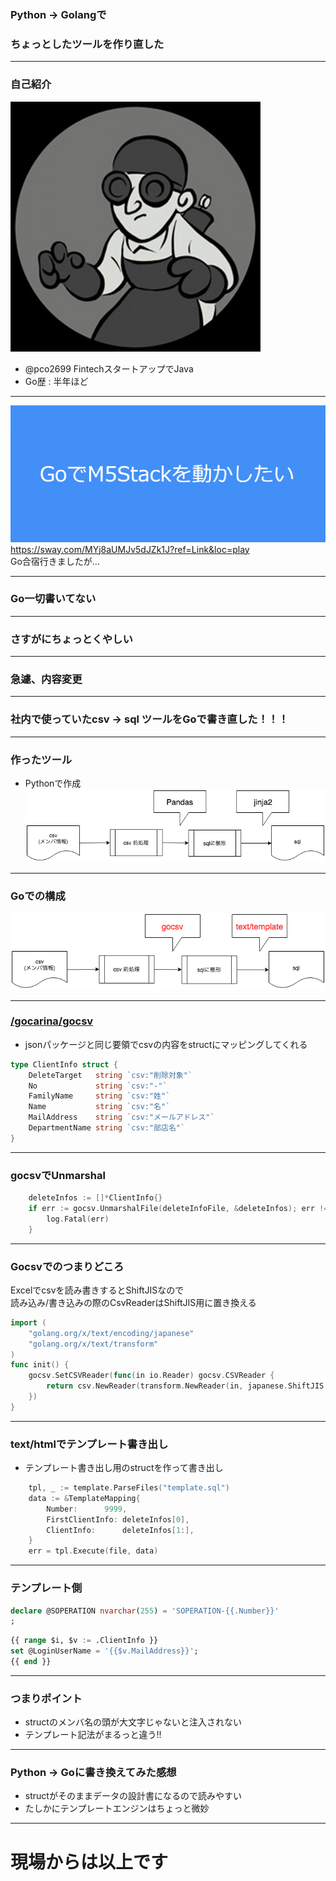 ### Python -> Golangで  
### ちょっとしたツールを作り直した

---

### 自己紹介
![アイコン](assets/icon.jpg)
- @pco2699 FintechスタートアップでJava
- Go歴 : 半年ほど

---

![LTの内容](assets/lt.png)
https://sway.com/MYj8aUMJv5dJZk1J?ref=Link&loc=play  
Go合宿行きましたが...

---

### Go一切書いてない

---

### さすがにちょっとくやしい

---

### 急遽、内容変更

---

### 社内で使っていたcsv -> sql ツールをGoで書き直した！！！

---

### 作ったツール
- Pythonで作成  
![図1](assets/diagram1.png)

---

### Goでの構成
![図1](assets/diagram2.png)

---

### [/gocarina/gocsv](https://github.com/gocarina/gocsv)
- jsonパッケージと同じ要領でcsvの内容をstructにマッピングしてくれる
```go
type ClientInfo struct {
	DeleteTarget   string `csv:"削除対象"`
	No             string `csv:"-"`
	FamilyName     string `csv:"姓"`
	Name           string `csv:"名"`
	MailAddress    string `csv:"メールアドレス"`
	DepartmentName string `csv:"部店名"`
}
```

---

### gocsvでUnmarshal
```go
	deleteInfos := []*ClientInfo{}
	if err := gocsv.UnmarshalFile(deleteInfoFile, &deleteInfos); err != nil {
		log.Fatal(err)
    }
```

---

### Gocsvでのつまりどころ
Excelでcsvを読み書きするとShiftJISなので  
読み込み/書き込みの際のCsvReaderはShiftJIS用に置き換える
```go
import (
    "golang.org/x/text/encoding/japanese"
	"golang.org/x/text/transform"
)
func init() {
	gocsv.SetCSVReader(func(in io.Reader) gocsv.CSVReader {
		return csv.NewReader(transform.NewReader(in, japanese.ShiftJIS.NewDecoder()))
	})
}
```

---

### text/htmlでテンプレート書き出し
- テンプレート書き出し用のstructを作って書き出し
```go
	tpl, _ := template.ParseFiles("template.sql")
	data := &TemplateMapping{
		Number:      9999,
		FirstClientInfo: deleteInfos[0],
		ClientInfo:      deleteInfos[1:],
	}
	err = tpl.Execute(file, data)
```

---

### テンプレート側
```sql
declare @SOPERATION nvarchar(255) = 'SOPERATION-{{.Number}}'
;
```
```sql
{{ range $i, $v := .ClientInfo }}
set @LoginUserName = '{{$v.MailAddress}}';
{{ end }}
```

---

### つまりポイント
- structのメンバ名の頭が大文字じゃないと注入されない  
- テンプレート記法がまるっと違う!!

---

### Python -> Goに書き換えてみた感想
- structがそのままデータの設計書になるので読みやすい  
- たしかにテンプレートエンジンはちょっと微妙

---

# 現場からは以上です